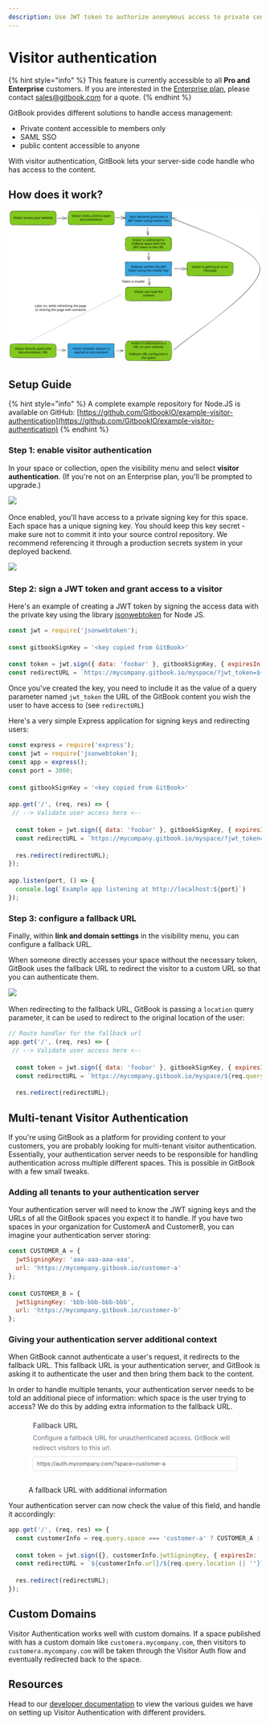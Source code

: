```yaml
---
description: Use JWT token to authorize anonymous access to private content.
---
```


# Visitor authentication

{% hint style="info" %}
This feature is currently accessible to all **Pro and Enterprise** customers. If you are interested in the [Enterprise plan](../account-management/plans/#enterprise-plan), please contact [sales@gitbook.com](mailto:sales@gitbook.com) for a quote.
{% endhint %}

GitBook provides different solutions to handle access management:

* Private content accessible to members only
* SAML SSO
* public content accessible to anyone

With visitor authentication, GitBook lets your server-side code handle who has access to the content.

## How does it work?

<img src="../.gitbook/assets/file.drawing (1).svg" alt="" class="gitbook-drawing">

## Setup Guide

{% hint style="info" %}
A complete example repository for Node.JS is available on GitHub: [https://github.com/GitbookIO/example-visitor-authentication](https://github.com/GitbookIO/example-visitor-authentication)
{% endhint %}

### Step 1: enable visitor authentication

In your space or collection, open the visibility menu and select **visitor authentication**. (If you're not on an Enterprise plan, you'll be prompted to upgrade.)

![](<../.gitbook/assets/Publish – VA.png>)

Once enabled, you'll have access to a private signing key for this space. Each space has a unique signing key. You should keep this key secret - make sure not to commit it into your source control repository. We recommend referencing it through a production secrets system in your deployed backend.

![](<../.gitbook/assets/Publish – VA - Link Settings.png>)

### Step 2: sign a JWT token and grant access to a visitor

Here's an example of creating a JWT token by signing the access data with the private key using the library [jsonwebtoken](https://github.com/auth0/node-jsonwebtoken) for Node JS.

```javascript
const jwt = require('jsonwebtoken');

const gitbookSignKey = '<key copied from GitBook>'

const token = jwt.sign({ data: 'foobar' }, gitbookSignKey, { expiresIn: '1h' });
const redirectURL = `https://mycompany.gitbook.io/myspace/?jwt_token=${token}`;
```

Once you've created the key, you need to include it as the value of a query parameter named `jwt_token` the URL of the GitBook content you wish the user to have access to (see `redirectURL`)

Here's a very simple Express application for signing keys and redirecting users:

```javascript
const express = require('express');
const jwt = require('jsonwebtoken');
const app = express();
const port = 3000;

const gitbookSignKey = '<key copied from GitBook>'

app.get('/', (req, res) => {
 // --> Validate user access here <--

  const token = jwt.sign({ data: 'foobar' }, gitbookSignKey, { expiresIn: '1h' });
  const redirectURL = `https://mycompany.gitbook.io/myspace/?jwt_token=${token}`;

  res.redirect(redirectURL);
});

app.listen(port, () => {
  console.log(`Example app listening at http://localhost:${port}`)
});
```

### Step 3: configure a fallback URL

Finally, within **link and domain settings** in the visibility menu, you can configure a fallback URL.

When someone directly accesses your space without the necessary token, GitBook uses the fallback URL to redirect the visitor to a custom URL so that you can authenticate them.

![](<../.gitbook/assets/Publish – VA - Link Settings.png>)

When redirecting to the fallback URL, GitBook is passing a `location` query parameter, it can be used to redirect to the original location of the user:

```javascript
// Route handler for the fallback url
app.get('/', (req, res) => {
 // --> Validate user access here <--

  const token = jwt.sign({ data: 'foobar' }, gitbookSignKey, { expiresIn: '1h' });
  const redirectURL = `https://mycompany.gitbook.io/myspace/${req.query.location || ''}?jwt_token=${token}`;

  res.redirect(redirectURL);
```

## Multi-tenant Visitor Authentication

If you're using GitBook as a platform for providing content to your customers, you are probably looking for multi-tenant visitor authentication. Essentially, your authentication server needs to be responsible for handling authentication across multiple different spaces. This is possible in GitBook with a few small tweaks.

### Adding all tenants to your authentication server

Your authentication server will need to know the JWT signing keys and the URLs of all the GitBook spaces you expect it to handle. If you have two spaces in your organization for CustomerA and CustomerB, you can imagine your authentication server storing:

```javascript
const CUSTOMER_A = {
  jwtSigningKey: 'aaa-aaa-aaa-aaa',
  url: 'https://mycompany.gitbook.io/customer-a'
};

const CUSTOMER_B = {
  jwtSigningKey: 'bbb-bbb-bbb-bbb',
  url: 'https://mycompany.gitbook.io/customer-b'
};
```

### Giving your authentication server additional context

When GitBook cannot authenticate a user's request, it redirects to the fallback URL. This fallback URL is your authentication server, and GitBook is asking it to authenticate the user and then bring them back to the content.

In order to handle multiple tenants, your authentication server needs to be told an additional piece of information: which space is the user trying to access? We do this by adding extra information to the fallback URL.

<figure><img src="../.gitbook/assets/Screenshot 2023-01-11 at 19.58.40.png" alt=""><figcaption><p>A fallback URL with additional information</p></figcaption></figure>

Your authentication server can now check the value of this field, and handle it accordingly:

```javascript
app.get('/', (req, res) => {
  const customerInfo = req.query.space === 'customer-a' ? CUSTOMER_A : CUSTOMER_B;
  
  const token = jwt.sign({}, customerInfo.jwtSigningKey, { expiresIn: '1h' });
  const redirectURL = `${customerInfo.url}/${req.query.location || ''}?jwt_token=${token}`;

  res.redirect(redirectURL);
});
```

## Custom Domains

Visitor Authentication works well with custom domains. If a space published with has a custom domain like `customera.mycompany.com`, then visitors to `customera.mycompany.com` will be taken through the Visitor Auth flow and eventually redirected back to the space.

## Resources

Head to our [developer documentation](https://developer.gitbook.com/getting-started/guides) to view the various guides we have on setting up Visitor Authentication with different providers.
